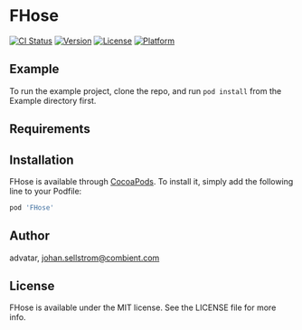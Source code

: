 # FHose

[![CI Status](https://img.shields.io/travis/advatar/FHose.svg?style=flat)](https://travis-ci.org/advatar/FHose)
[![Version](https://img.shields.io/cocoapods/v/FHose.svg?style=flat)](https://cocoapods.org/pods/FHose)
[![License](https://img.shields.io/cocoapods/l/FHose.svg?style=flat)](https://cocoapods.org/pods/FHose)
[![Platform](https://img.shields.io/cocoapods/p/FHose.svg?style=flat)](https://cocoapods.org/pods/FHose)

## Example

To run the example project, clone the repo, and run `pod install` from the Example directory first.

## Requirements

## Installation

FHose is available through [CocoaPods](https://cocoapods.org). To install
it, simply add the following line to your Podfile:

```ruby
pod 'FHose'
```

## Author

advatar, johan.sellstrom@combient.com

## License

FHose is available under the MIT license. See the LICENSE file for more info.
